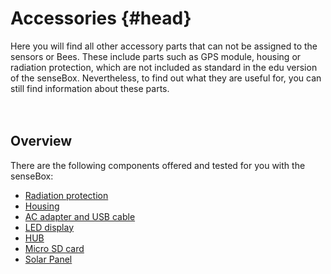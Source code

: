 # Accessories {#head}

<div class="description">Here you will find all other accessory parts that can not be assigned to the sensors or Bees. These include parts such as GPS module, housing or radiation protection, which are not included as standard in the edu version of the senseBox. Nevertheless, to find out what they are useful for, you can still find information about these parts.</div>
<div class="line">
    <br>
    <br>
</div>

## Overview

There are the following components offered and tested for you with the senseBox:
* [Radiation protection](strahlenschutz.md)
* [Housing](gehaeuse.md)
* [AC adapter and USB cable](netzteil-und-usb-kabel.md)
* [LED display](led-display.md)
* [HUB](hub.md)
* [Micro SD card](micro-sd-karte.md)
* [Solar Panel](solarzelle.md)
